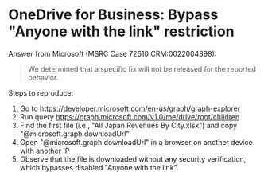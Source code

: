 # OneDrive for Business: Bypass "Anyone with the link" restriction

Answer from Microsoft (MSRC Case 72610 CRM:0022004898):
> We determined that a specific fix will not be released for the reported behavior.

Steps to reproduce:
1.	Go to https://developer.microsoft.com/en-us/graph/graph-explorer
2.	Run query https://graph.microsoft.com/v1.0/me/drive/root/children
3.	Find the first file (i.e., "All Japan Revenues By City.xlsx") and copy "@microsoft.graph.downloadUrl"
4.	Open "@microsoft.graph.downloadUrl" in a browser on another device with another IP
5.	Observe that the file is downloaded without any security verification, which bypasses disabled "Anyone with the link".
